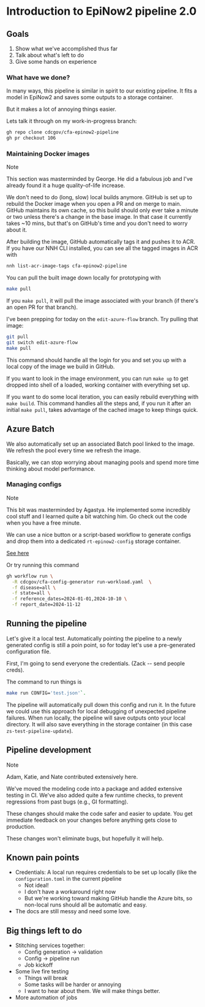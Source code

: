 # Introduction to EpiNow2 pipeline 2.0

## Goals

1. Show what we've accomplished thus far
2. Talk about what's left to do
3. Give some hands on experience

### What have we done?

In many ways, this pipeline is similar in spirit to our existing pipeline.
It fits a model in EpiNow2 and saves some outputs to a storage container.

But it makes a lot of annoying things easier.

Lets talk it through on my work-in-progress branch:
```sh
gh repo clone cdcgov/cfa-epinow2-pipeline
gh pr checkout 106
```

### Maintaining Docker images

>[!NOTE]
> This section was masterminded by George. He did a fabulous job and I've already found it a huge quality-of-life increase.

We don't need to do (long, slow) local builds anymore.
GitHub is set up to rebuild the Docker image when you open a PR and on merge to main.
GitHub maintains its own cache, so this build should only ever take a minute or two unless there's a change in the base image.
In that case it currently takes ~10 mins, but that's on GitHub's time and you don't need to worry about it.

After building the image, GitHub automatically tags it and pushes it to ACR.
If you have our NNH CLI installed, you can see all the tagged images in ACR with
```sh
nnh list-acr-image-tags cfa-epinow2-pipeline
```

You can pull the built image down locally for prototyping with
```sh
make pull
```

If you `make pull`, it will pull the image associated with your branch (if there's an open PR for that branch).

I've been prepping for today on the `edit-azure-flow` branch.
Try pulling that image:
```sh
git pull
git switch edit-azure-flow
make pull
```

This command should handle all the login for you and set you up with a local copy of the image we build in GitHub.

If you want to look in the image environment, you can run `make up` to get dropped into shell of a loaded, working container with everything set up.

If you want to do some local iteration, you can easily rebuild everything with `make build`. This command handles all the steps and, if you run it after an initial `make pull`, takes advantage of the cached image to keep things quick.

## Azure Batch

We also automatically set up an associated Batch pool linked to the image.
We refresh the pool every time we refresh the image.

Basically, we can stop worrying about managing pools and spend more time thinking about model performance.

### Managing configs

>[!NOTE]
> This bit was masterminded by Agastya. He implemented some incredibly cool stuff and I learned quite a bit watching him. Go check out the code when you have a free minute.

We can use a nice button or a script-based workflow to generate configs and drop them into a dedicated `rt-epinow2-config` storage container.

[See here](https://github.com/CDCgov/cfa-config-generator/actions/workflows/run-workload.yaml)

Or try running this command
```sh
gh workflow run \
  -R cdcgov/cfa-config-generator run-workload.yaml  \
  -f disease=all \
  -f state=all \
  -f reference_dates=2024-01-01,2024-10-10 \
  -f report_date=2024-11-12
```

## Running the pipeline

Let's give it a local test.
Automatically pointing the pipeline to a newly generated config is still a poin point, so for today let's use a pre-generated configuration file.

First, I'm going to send everyone the credentials. (Zack -- send people creds).

The command to run things is
```sh
make run CONFIG='test.json'`.
```

The pipeline will automatically pull down this config and run it.
In the future we could use this approach for local debugging of unexpected pipeline failures.
When run locally, the pipeline will save outputs onto your local directory.
It will also save everything in the storage container (in this case `zs-test-pipeline-update`).

## Pipeline development

>[!NOTE]
> Adam, Katie, and Nate contributed extensively here.

We've moved the modeling code into a package and added extensive testing in CI.
We've also added quite a few runtime checks, to prevent regressions from past bugs (e.g., GI formatting).

These changes should make the code safer and easier to update.
You get immediate feedback on your changes before anything gets close to production.

These changes won't eliminate bugs, but hopefully it will help.

## Known pain points

* Credentials: A local run requires credentials to be set up locally (like the `configuration.toml` in the current pipeline
    * Not ideal!
    * I don't have a workaround right now
    * But we're working toward making GitHub handle the Azure bits, so non-local runs should all be automatic and easy.
* The docs are still messy and need some love.

## Big things left to do

* Stitching services together:
   * Config generation -> validation
   * Config -> pipeline run
   * Job kickoff
* Some live fire testing
   * Things will break
   * Some tasks will be harder or annoying
   * I want to hear about them. We will make things better.
* More automation of jobs
